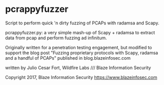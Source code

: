 # pcrappyfuzzer
Script to perform quick 'n dirty fuzzing of PCAPs with radamsa and Scapy.

pcrappyfuzzer.py: a very simple mash-up of Scapy + radamsa to extract data from pcap and perform fuzzing ad infinitum.

Originally written for a penetration testing engagement, but modified
to support the blog post "Fuzzing proprietary protocols with Scapy,
radamsa and a handful of PCAPs" published in blog.blazeinfosec.com

written by Julio Cesar Fort, Wildfire Labs /// Blaze Information Security

Copyright 2017, Blaze Information Security
https://www.blazeinfosec.com
